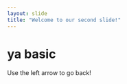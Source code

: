 ```yaml
---
layout: slide
title: "Welcome to our second slide!"
---
```

# **ya basic**
Use the left arrow to go back!
